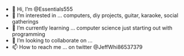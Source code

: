 - 👋 Hi, I’m @Essentials555
- 👀 I’m interested in ... computers, diy projects, guitar, karaoke, social gatherings
- 🌱 I’m currently learning ... computer science just starting out with programming
- 💞️ I’m looking to collaborate on ... 
- 📫 How to reach me ... on twitter @JeffWhi86537379


<!---
Essentials555/Essentials555 is a ✨ special ✨ repository because its `README.md` (this file) appears on your GitHub profile.
You can click the Preview link to take a look at your changes.
--->
